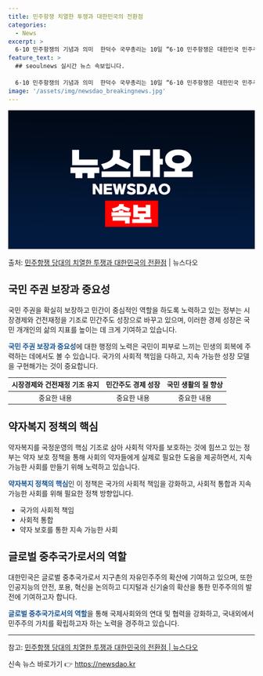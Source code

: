 ```yaml
---
title: 민주항쟁 치열한 투쟁과 대한민국의 전환점
categories:
  - News
excerpt: >
  6·10 민주항쟁의 기념과 의미  한덕수 국무총리는 10일 “6·10 민주항쟁은 대한민국 민주주의의 역사적 …
feature_text: >
  ## seoulnews 실시간 뉴스 속보입니다.

  6·10 민주항쟁의 기념과 의미  한덕수 국무총리는 10일 “6·10 민주항쟁은 대한민국 민주주의의 역사적 …
image: '/assets/img/newsdao_breakingnews.jpg'
---
```


![뉴스다오 속보](/assets/img/newsdao_breakingnews.jpg)

<p>출처: <a href="https://newsdao.kr/4150" rel="dofollow">민주항쟁 당대의 치열한 투쟁과 대한민국의 전환점</a> | 뉴스다오</p>

<h2 data-ke-size="size26">국민 주권 보장과 중요성</h2>
국민 주권을 확실히 보장하고 민간이 중심적인 역할을 하도록 노력하고 있는 정부는 시장경제와 건전재정을 기조로 민간주도 성장으로 바꾸고 있으며, 이러한 경제 성장은 국민 개개인의 삶의 지표를 높이는 데 크게 기여하고 있습니다.

<b><span style="color: #1a5490;">국민 주권 보장과 중요성</span></b>에 대한 행정의 노력은 국민이 피부로 느끼는 민생의 회복에 주력하는 데에서도 볼 수 있습니다. 국가의 사회적 책임을 다하고, 지속 가능한 성장 모델을 구현해가는 것이 중요합니다.

<table>
<thead>
<tr>
<th>시장경제와 건전재정 기조 유지</th>
<th>민간주도 경제 성장</th>
<th>국민 생활의 질 향상</th>
</tr>
</thead>
<tbody>
<tr>
<td style="text-align: center;">중요한 내용</td>
<td style="text-align: center;">중요한 내용</td>
<td style="text-align: center;">중요한 내용</td>
</tr>
</tbody>
</table>


<h2 data-ke-size="size26">약자복지 정책의 핵심</h2>
약자복지를 국정운영의 핵심 기조로 삼아 사회적 약자를 보호하는 것에 힘쓰고 있는 정부는 약자 보호 정책을 통해 사회의 약자들에게 실제로 필요한 도움을 제공하면서, 지속 가능한 사회를 만들기 위해 노력하고 있습니다.

<b><span style="color: #1a5490;">약자복지 정책의 핵심</span></b>인 이 정책은 국가의 사회적 책임을 강화하고, 사회적 통합과 지속 가능한 사회를 위해 필요한 정책 방향입니다.

<ul>
<li>국가의 사회적 책임</li>
<li>사회적 통합</li>
<li>약자 보호를 통한 지속 가능한 사회</li>
</ul>


<h2 data-ke-size="size26">글로벌 중추국가로서의 역할</h2>
대한민국은 글로벌 중추국가로서 지구촌의 자유민주주의 확산에 기여하고 있으며, 또한 인공지능의 안전, 포용, 혁신을 논의하고 디지털과 신기술의 확산을 통한 민주주의의 발전에 기여하고자 합니다.

<b><span style="color: #1a5490;">글로벌 중추국가로서의 역할</span></b>을 통해 국제사회와의 연대 및 협력을 강화하고, 국내외에서 민주주의 가치를 확립하고자 하는 노력을 경주하고 있습니다.

<hr data-ke-size="size24" />

참고: <a href="https://newsdao.kr/4150">민주항쟁 당대의 치열한 투쟁과 대한민국의 전환점 | 뉴스다오</a> 

신속 뉴스 바로가기 👉 <a href="https://newsdao.kr" rel="dofollow">https://newsdao.kr</a>


